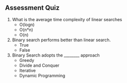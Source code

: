 ## Assessment Quiz
1. What is the average time complexity of linear searches
    - O(logn)
    - O(n*n)
    - O(n)
2. Binary search performs better than linear search.
   - True
   - False
3. Binary Search adopts the ________ approach
   - Greedy
   - Divide and Conquer
   - Iterative
   - Dynamic Programming
